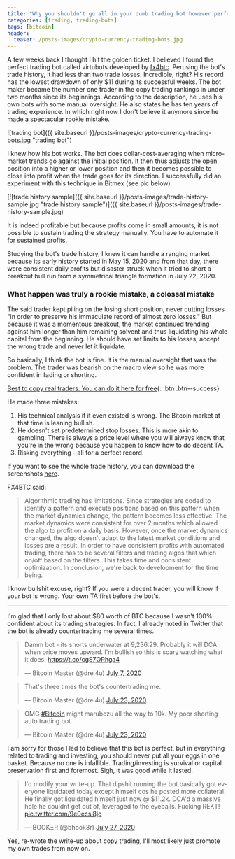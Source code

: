 ```yaml
---
title: "Why you shouldn't go all in your dumb trading bot however perfect it is"
categories: [trading, trading-bots]
tags: [bitcoin]
header:
  teaser: /posts-images/crypto-currency-trading-bots.jpg
---
```


A few weeks back I thought I hit the golden ticket. I believed I found the perfect trading bot called virtubots developed by [fx4btc](https://github.com/fx4btc).
Perusing the bot's trade history, it had less than two trade losses. Incredible, right? His record has the lowest drawdown of only $11 during its successful weeks. 
The bot maker became the number one trader in the copy 
trading rankings in under two months since its beginnings. According to the description, he uses his own bots with some manual oversight. He also states he has 
ten years of trading experience. In which right now I don't believe it anymore since he made a spectacular rookie mistake.

![trading bot]({{ site.baseurl }}/posts-images/crypto-currency-trading-bots.jpg "trading bot")

I knew how his bot works. The bot does dollar-cost-averaging when micro-market trends go against the initial position. It then thus adjusts the open position into
a higher or lower position and then it becomes possible to close into profit when the trade goes for its direction. I successfully did an experiment with 
this technique in Bitmex (see pic below).

[![trade history sample]({{ site.baseurl }}/posts-images/trade-history-sample.jpg "trade history sample")]({{ site.baseurl }}/posts-images/trade-history-sample.jpg)

It is indeed profitable but because profits come in small amounts, it is not possible to sustain trading the strategy manually. You have to automate it for 
sustained profits. 

Studying the bot's trade history, I knew it can handle a ranging market because its early history started in May 15, 2020 and from that day, there were consistent
daily profits but disaster struck when it tried to short a breakout bull run from a symmetrical triangle formation in July 22, 2020.

### What happen was truly a rookie mistake, a colossal mistake 

The said trader kept piling on the losing short position, never cutting losses "in order to preserve
his immaculate record of almost zero losses." But because it was a momentous breakout, the market continued trending against him longer than him remaining 
solvent and thus liquidating his whole capital from the beginning. He should have set limits to his losses, accept the wrong trade and never let it 
liquidate.

So basically, I think the bot is fine. It is the manual oversight that was the problem. The trader was bearish on the macro view so he was more confident
in fading or shorting.

[Best to copy real traders. You can do it here for free](/copy-my-trades/){: .btn .btn--success} 

He made three mistakes:
1. His technical analysis if it even existed is wrong. The Bitcoin market at that time is leaning bullish.
2. He doesn't set predetermined stop losses. This is more akin to gambling. There is always a price level where you will always know that you're in the wrong because you happen to know how to do decent TA.
3. Risking everything - all for a perfect record.

If you want to see the whole trade history, you can download the screenshots [here](/posts-images/failedbot.zip).

FX4BTC said:
> Algorithmic trading has limitations. Since strategies are coded to identify a pattern and execute positions based on this pattern when the market dynamics
change, the pattern becomes less effective. The market dynamics were consistent for over 2 months which allowed the algo to profit on a daily basis. However, 
once the market dynamics changed, the algo doesn't adapt to the latest market conditions and losses are a result. In order to have consistent profits with 
automated trading, there has to be several filters and trading algos that which on/off based on the filters. This takes time and consistent optimization. 
In conclusion, we're back to development for the time being.

I know bullshit excuse, right? If you were a decent trader, you will know if your bot is wrong. Your own TA first before the bot's.

****

I'm glad that I only lost about $80 worth of BTC because I wasn't 100% confident about its trading strategies. In fact, I already noted in Twitter that the 
bot is already countertrading me several times.

<blockquote class="twitter-tweet"><p lang="en" dir="ltr">Damm bot - its shorts underwater at 9,236.29. Probably it will DCA when price moves upward. I&#39;m bullish so this is scary watching what it does. <a href="https://t.co/cgS7ORhga4">https://t.co/cgS7ORhga4</a></p>&mdash; Bitcoin Master (@drei4u) <a href="https://twitter.com/drei4u/status/1280531871407857664?ref_src=twsrc%5Etfw">July 7, 2020</a></blockquote> <script async src="https://platform.twitter.com/widgets.js" charset="utf-8"></script>
<blockquote class="twitter-tweet"><p lang="en" dir="ltr">That&#39;s three times the bot&#39;s countertrading me.</p>&mdash; Bitcoin Master (@drei4u) <a href="https://twitter.com/drei4u/status/1286347846015504389?ref_src=twsrc%5Etfw">July 23, 2020</a></blockquote> <script async src="https://platform.twitter.com/widgets.js" charset="utf-8"></script>
<blockquote class="twitter-tweet"><p lang="en" dir="ltr">OMG <a href="https://twitter.com/hashtag/Bitcoin?src=hash&amp;ref_src=twsrc%5Etfw">#Bitcoin</a> might marubozu all the way to 10k. My poor shorting auto trading bot.</p>&mdash; Bitcoin Master (@drei4u) <a href="https://twitter.com/drei4u/status/1286346377732268032?ref_src=twsrc%5Etfw">July 23, 2020</a></blockquote> <script async src="https://platform.twitter.com/widgets.js" charset="utf-8"></script>

I am sorry for those I led to believe that this bot is perfect, but in everything related to trading and investing, you should never put all your eggs in one
basket. Because no one is infallible. Trading/investing is survival or capital preservation first and foremost. Sigh, it was good while it lasted.

<blockquote class="twitter-tweet"><p lang="en" dir="ltr">I&#39;d modify your write-up. That dipshit running the bot basically got everyone liquidated today except himself cos he posted more collateral. He finally got liquidated himself just now @ $11.2k. DCA&#39;d a massive hole he couldnt get out of, leveraged to the eyeballs. Fucking REKT! <a href="https://t.co/9e0ecsl8jo">pic.twitter.com/9e0ecsl8jo</a></p>&mdash; ₿OOKΞR (@bhook3r) <a href="https://twitter.com/bhook3r/status/1287875098372739072?ref_src=twsrc%5Etfw">July 27, 2020</a></blockquote> <script async src="https://platform.twitter.com/widgets.js" charset="utf-8"></script>

Yes, re-wrote the write-up about copy trading, I'll most likely just promote my own trades from now on.
